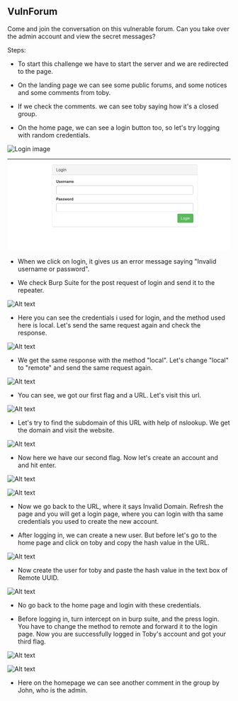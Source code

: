 
## VulnForum
Come and join the conversation on this vulnerable forum. Can you take over the admin account and view the secret messages? 

Steps:

* To start this challenge we have to start the server and we are redirected to the page.

* On the landing page we can see some public forums, and some notices and some comments from toby.

* If we check the comments. we can see toby saying how it's a closed group.

* On the home page, we can see a login button too, so let's try logging with random credentials.

![Login image](../VulnForum/Login.png")

![Alt text](Login.png "Login Image")

* When we click on login, it gives us an error message saying "Invalid username or password".

* We check Burp Suite for the post request of login and send it to the repeater.

![Alt text](image-2.png)

* Here you can see the credentials i used for login, and the method used here is local. Let's send the same request again and check the response.

![Alt text](image-3.png)

* We get the same response with the method "local". Let's change "local" to "remote" and send the same request again.

![Alt text](image-4.png)

* You can see, we got our first flag and a URL. Let's visit this url.

![Alt text](image-6.png)

* Let's try to find the subdomain of this URL with help of nslookup. We get the domain and visit the website.

![Alt text](image-5.png)

* Now here we have our second flag. Now let's create an account and and hit enter.

![Alt text](image-7.png)

![Alt text](image-8.png)

* Now we go back to the URL, where it says Invalid Domain. Refresh the page and you will get a login page, where you can login with tha same credentials you used to create the new account.

* After logging in, we can create a new user. But before let's go to the home page and click on toby and copy the hash value in the URL.

![Alt text](image-9.png)

* Now create the user for toby and paste the hash value in the text box of Remote UUID.

![Alt text](image-10.png)

* No go back to the home page and login with these credentials.

* Before logging in, turn intercept on in burp suite, and the press login. You have to change the method to remote and forward it to the login page. Now you are successfully logged in Toby's account and got your third flag.

![Alt text](image-12.png)

![Alt text](image-13.png)

* Here on the homepage we can see another comment in the group by John, who is the admin.



